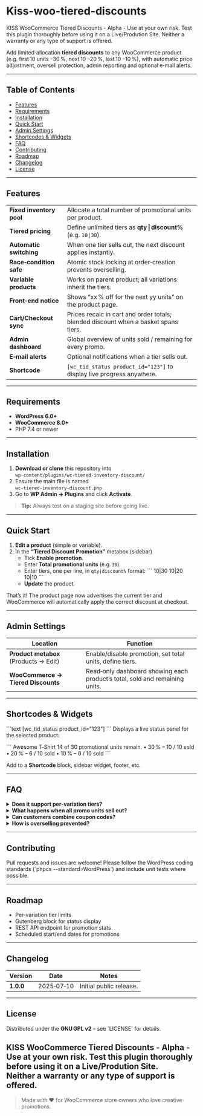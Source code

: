 # Kiss-woo-tiered-discounts
KISS WooCommerce Tiered Discounts - Alpha - Use at your own risk.
Test this plugin thoroughly before using it on a Live/Prodution Site.
Neither a warranty or any type of support is offered.

Add limited‑allocation **tiered discounts** to any WooCommerce product  
(e.g. first 10 units –30 %, next 10 –20 %, last 10 –10 %), with automatic
price adjustment, oversell protection, admin reporting and optional e‑mail
alerts.

---

## Table of Contents
- [Features](#features)
- [Requirements](#requirements)
- [Installation](#installation)
- [Quick Start](#quick-start)
- [Admin Settings](#admin-settings)
- [Shortcodes & Widgets](#shortcodes--widgets)
- [FAQ](#faq)
- [Contributing](#contributing)
- [Roadmap](#roadmap)
- [Changelog](#changelog)
- [License](#license)

---

## Features
|                         |                                             |
|-------------------------|---------------------------------------------|
| **Fixed inventory pool**| Allocate a total number of promotional units per product. |
| **Tiered pricing**      | Define unlimited tiers as **qty \| discount%** (e.g. `10\|30`). |
| **Automatic switching** | When one tier sells out, the next discount applies instantly. |
| **Race‑condition safe** | Atomic stock locking at order‑creation prevents overselling. |
| **Variable products**   | Works on parent product; all variations inherit the tiers. |
| **Front‑end notice**    | Shows “xx % off for the next yy units” on the product page. |
| **Cart/Checkout sync**  | Prices recalc in cart and order totals; blended discount when a basket spans tiers. |
| **Admin dashboard**     | Global overview of units sold / remaining for every promo. |
| **E‑mail alerts**       | Optional notifications when a tier sells out. |
| **Shortcode**           | `[wc_tid_status product_id="123"]` to display live progress anywhere. |

---

## Requirements
- **WordPress 6.0+**
- **WooCommerce 8.0+**
- PHP 7.4 or newer

---

## Installation
1. **Download or clone** this repository into  
   `wp-content/plugins/wc-tiered-inventory-discount/`
2. Ensure the main file is named  
   `wc-tiered-inventory-discount.php`
3. Go to **WP Admin → Plugins** and click **Activate**.

> **Tip:** Always test on a staging site before going live.

---

## Quick Start
1. **Edit a product** (simple or variable).
2. In the **“Tiered Discount Promotion”** metabox (sidebar)  
   - Tick **Enable promotion**.  
   - Enter **Total promotional units** (e.g. `30`).  
   - Enter tiers, one per line, in `qty|discount%` format:
     \`\`\`
     10|30
     10|20
     10|10
     \`\`\`
   - **Update** the product.

That’s it! The product page now advertises the current tier and WooCommerce
will automatically apply the correct discount at checkout.

---

## Admin Settings
| Location | Function |
|----------|----------|
| **Product metabox** (Products → Edit) | Enable/disable promotion, set total units, define tiers. |
| **WooCommerce → Tiered Discounts** | Read‑only dashboard showing each product’s total, sold and remaining units. |

---

## Shortcodes & Widgets
\`\`\`text
[wc_tid_status product_id="123"]
\`\`\`
Displays a live status panel for the selected product:

\`\`\`
Awesome T‑Shirt
14 of 30 promotional units remain.
• 30 % – 10 / 10 sold
• 20 % –  6 / 10 sold
• 10 % –  0 / 10 sold
\`\`\`

Add to a **Shortcode** block, sidebar widget, footer, etc.

---

## FAQ

<details>
<summary><strong>Does it support per‑variation tiers?</strong></summary>
Not yet; tiers are stored on the parent product. The discount will apply to
any variation purchased. Per‑variation limits are on the roadmap.
</details>

<details>
<summary><strong>What happens when all promo units sell out?</strong></summary>
The product price reverts to its regular price automatically.
</details>

<details>
<summary><strong>Can customers combine coupon codes?</strong></summary>
Yes—discounts are baked into the product price. Coupons stack on top
according to WooCommerce’s standard rules.
</details>

<details>
<summary><strong>How is overselling prevented?</strong></summary>
When an order is created the plugin atomically increments a “sold” counter,
respecting WooCommerce’s *hold stock* setting to avoid race conditions under
heavy load.
</details>

---

## Contributing
Pull requests and issues are welcome! Please follow the WordPress coding
standards (\`phpcs --standard=WordPress\`) and include unit tests where
possible.

---

## Roadmap
- Per‑variation tier limits
- Gutenberg block for status display
- REST API endpoint for promotion stats
- Scheduled start/end dates for promotions

---

## Changelog
| Version | Date | Notes |
|---------|------|-------|
| **1.0.0** | 2025‑07‑10 | Initial public release. |

---

## License
Distributed under the **GNU GPL v2** – see \`LICENSE\` for details.
 
KISS WooCommerce Tiered Discounts - Alpha - Use at your own risk. 
Test this plugin thoroughly before using it on a Live/Prodution Site.  
Neither a warranty or any type of support is offered.  
---

> Made with ❤️ for WooCommerce store owners who love creative promotions.
